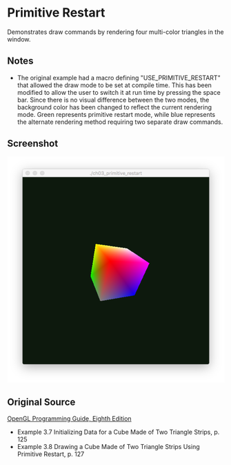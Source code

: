 Primitive Restart
=================

Demonstrates draw commands by rendering four multi-color triangles in the window.

Notes
-----

* The original example had a macro defining "USE_PRIMITIVE_RESTART" that allowed
the draw mode to be set at compile time.  This has been modified to allow the
user to switch it at run time by pressing the space bar.  Since there is no visual
difference between the two modes, the background color has been changed to
reflect the current rendering mode.  Green represents primitive restart mode,
while blue represents the alternate rendering method requiring two separate draw
commands.

Screenshot
----------

![Screenshot](screenshot.png)

Original Source
---------------

[OpenGL Programming Guide,  Eighth Edition](http://www.amazon.com/OpenGL-Programming-Guide-Official-Learning/dp/0321773039/)

* Example 3.7 Initializing Data for a Cube Made of Two Triangle Strips, p. 125
* Example 3.8 Drawing a Cube Made of Two Triangle Strips Using Primitive Restart, p. 127
